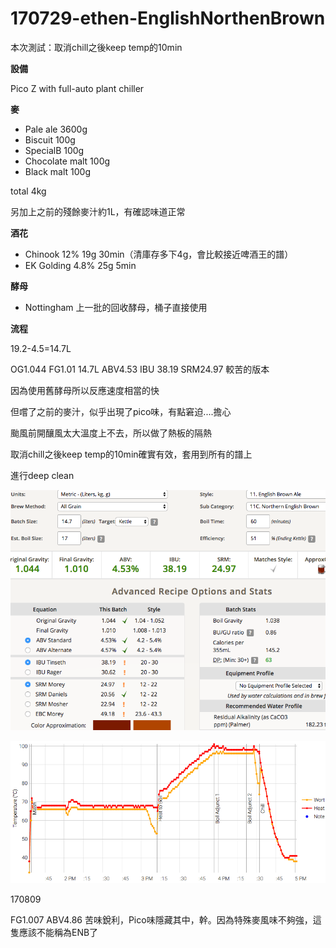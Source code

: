 # 170729-ethen-EnglishNorthenBrown

本次測試：取消chill之後keep temp的10min

**設備**

Pico Z with full-auto plant chiller

**麥**

* Pale ale 3600g
* Biscuit 100g
* SpecialB 100g
* Chocolate malt 100g
* Black malt 100g

total 4kg

另加上之前的殘餘麥汁約1L，有確認味道正常

**酒花**

* Chinook 12% 19g 30min（清庫存多下4g，會比較接近啤酒王的譜）
* EK Golding 4.8% 25g 5min

**酵母**
 
* Nottingham 上一批的回收酵母，桶子直接使用

**流程**

19.2-4.5=14.7L

OG1.044 FG1.01 14.7L ABV4.53 IBU 38.19 SRM24.97 較苦的版本

因為使用舊酵母所以反應速度相當的快

但嚐了之前的麥汁，似乎出現了pico味，有點窘迫....擔心

颱風前開釀風太大溫度上不去，所以做了熱板的隔熱

取消chill之後keep temp的10min確實有效，套用到所有的譜上

進行deep clean

![](../img/test61.png)

![](../img/test62.png)

170809

FG1.007 ABV4.86 苦味銳利，Pico味隱藏其中，幹。因為特殊麥風味不夠強，這隻應該不能稱為ENB了